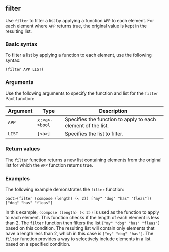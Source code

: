 ## filter
Use `filter` to filter a list by applying a function `APP` to each element. For each element where `APP` returns true, the original value is kept in the resulting list.

### Basic syntax

To filter a list by applying a function to each element, use the following syntax:

`(filter APP LIST)`

### Arguments

Use the following arguments to specify the function and list for the `filter` Pact function:

| Argument | Type       | Description                                 |
|----------|------------|---------------------------------------------|
| `APP`    | `x:<a>->bool` | Specifies the function to apply to each element of the list. |
| `LIST`   | `[<a>]`     | Specifies the list to filter.               |

### Return values

The `filter` function returns a new list containing elements from the original list for which the `APP` function returns true.

### Examples

The following example demonstrates the `filter` function:

```pact
pact>(filter (compose (length) (< 2)) ["my" "dog" "has" "fleas"])
["dog" "has" "fleas"]
```

In this example, `(compose (length) (< 2))` is used as the function to apply to each element. This function checks if the length of each element is less than 2. The `filter` function then filters the list `["my" "dog" "has" "fleas"]` based on this condition. The resulting list will contain only elements that have a length less than 2, which in this case is `["my" "dog" "has"]`. The `filter` function provides a way to selectively include elements in a list based on a specified condition.
